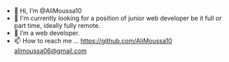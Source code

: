 - 👋 Hi, I’m @AliMoussa10
- 👀 I'm currently looking for a position of junior web developer be it full or part time, ideally fully remote.
- 🌱 I’m a web developer.
- 📫 How to reach me ...
https://github.com/AliMoussa10
alimoussa06@gmail.com
<!---
AliMoussa10/AliMoussa10 is a ✨ special ✨ repository because its `README.md` (this file) appears on your GitHub profile.
You can click the Preview link to take a look at your changes.
--->
